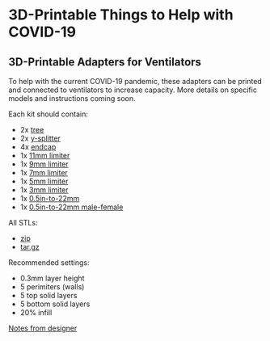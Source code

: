 # 3D-Printable Things to Help with COVID-19

## 3D-Printable Adapters for Ventilators

To help with the current COVID-19 pandemic, these adapters can be printed and connected to ventilators to increase capacity. More details on specific models and instructions coming soon.

Each kit should contain:

- 2x [tree](vent-adapters/tree.stl)
- 2x [y-splitter](vent-adapters/y-splitter.stl)
- 4x [endcap](vent-adapters/endcap.stl)
- 1x [11mm limiter](vent-adapters/limiter-11mm.stl)
- 1x [9mm limiter](vent-adapters/limiter-9mm.stl)
- 1x [7mm limiter](vent-adapters/limiter-7mm.stl)
- 1x [5mm limiter](vent-adapters/limiter-5mm.stl)
- 1x [3mm limiter](vent-adapters/limiter-3mm.stl)
- 1x [0.5in-to-22mm](vent-adapters/0.5in-pvc-to-22mm.stl)
- 1x [0.5in-to-22mm male-female](vent-adapters/0.5in-pvc-to-22mm-male-female.stl)

All STLs:

- [zip](vent-adapters/vent-adapters.zip)
- [tar.gz](vent-adapters/vent-adapters.tar.gz) 

Recommended settings:

- 0.3mm layer height
- 5 perimiters (walls)
- 5 top solid layers
- 5 bottom solid layers
- 20% infill

[Notes from designer](vent-adapters/notes-from-designer.md)
